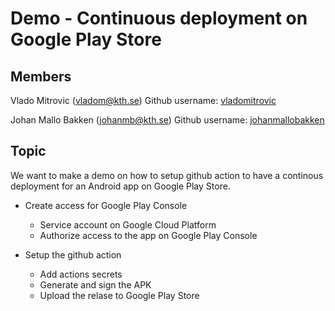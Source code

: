 # Demo - Continuous deployment on Google Play Store


 ## Members

 Vlado Mitrovic (vladom@kth.se)
 Github username: [vladomitrovic](https://github.com/vladomitrovic)

 Johan Mallo Bakken (johanmb@kth.se)
 Github username: [johanmallobakken](https://github.com/johanmallobakken)
 
 ## Topic
 
We want to make a demo on how to setup github action to have a continous deployment for an Android app on Google Play Store.


- Create access for Google Play Console
  - Service account on Google Cloud Platform
  - Authorize access to the app on Google Play Console
  
- Setup the github action
  - Add actions secrets
  - Generate and sign the APK
  - Upload the relase to Google Play Store
